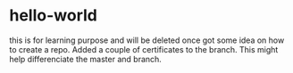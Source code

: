 # hello-world
this is for learning purpose and will be deleted once got some idea on how to create a repo.
Added a couple of certificates to the branch. This might help differenciate the master and branch.
